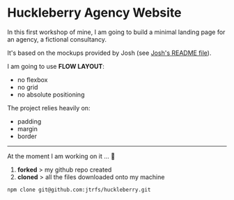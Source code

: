 # Huckleberry Agency Website

In this first workshop of mine, I am going to build a minimal landing page for an agency, a fictional consultancy.

It's based on the mockups provided by Josh (see [Josh's README file](READMEofJoshs.md)).

I am going to use **FLOW LAYOUT**:

* no flexbox
* no grid
* no absolute positioning

The project relies heavily on:

* padding
* margin
* border

---

At the moment I am working on it ... 🚧

1. **forked** > my github repo created
2. **cloned** > all the files downloaded onto my machine

```
npm clone git@github.com:jtrfs/huckleberry.git
```
